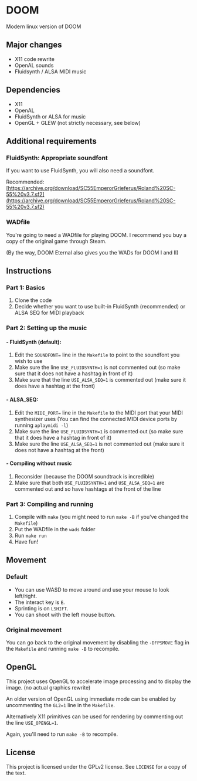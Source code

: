 # DOOM

Modern linux version of DOOM

## Major changes

- X11 code rewrite
- OpenAL sounds
- Fluidsynth / ALSA MIDI music

## Dependencies

- X11
- OpenAL
- FluidSynth or ALSA for music
- OpenGL + GLEW (not strictly necessary, see below)

## Additional requirements

### FluidSynth: Appropriate soundfont

If you want to use FluidSynth, you will also need a soundfont.

Recommended: [https://archive.org/download/SC55EmperorGrieferus/Roland%20SC-55%20v3.7.sf2](https://archive.org/download/SC55EmperorGrieferus/Roland%20SC-55%20v3.7.sf2)

### WADfile

You're going to need a WADfile for playing DOOM.
I recommend you buy a copy of the original game through Steam.

(By the way, DOOM Eternal also gives you the WADs for DOOM I and II)

## Instructions

### Part 1: Basics

1. Clone the code
2. Decide whether you want to use built-in FluidSynth (recommended) or ALSA SEQ for MIDI playback


### Part 2: Setting up the music

#### - FluidSynth (default):

1. Edit the `SOUNDFONT=` line in the `Makefile` to point to the soundfont you wish to use
2. Make sure the line `USE_FLUIDSYNTH=1` is not commented out (so make sure that it does not have a hashtag in front of it)
3. Make sure that the line `USE_ALSA_SEQ=1` is commented out (make sure it does have a hashtag at the front)

#### - ALSA_SEQ:

1. Edit the `MIDI_PORT=` line in the `Makefile` to the MIDI port that your MIDI synthesizer uses (You can find the connected MIDI device ports by running `aplaymidi -l`)
2. Make sure the line `USE_FLUIDSYNTH=1` is commented out (so make sure that it does have a hashtag in front of it)
3. Make sure the line `USE_ALSA_SEQ=1` is not commented out (make sure it does not have a hashtag at the front)

#### - Compiling without music

1. Reconsider (because the DOOM soundtrack is incredible)
2. Make sure that both `USE_FLUIDSYNTH=1` and `USE_ALSA_SEQ=1` are commented out and so have hashtags at the front of the line


### Part 3: Compiling and running

1. Compile with `make` (you might need to run `make -B` if you've changed the `Makefile`)
2. Put the WADfile in the `wads` folder
3. Run `make run`
4. Have fun!

## Movement

### Default

- You can use WASD to move around and use your mouse to look left/right.
- The interact key is `E`.
- Sprinting is on `LSHIFT`.
- You can shoot with the left mouse button.

### Original movement

You can go back to the original movement by disabling the `-DFPSMOVE` flag in the `Makefile` and running `make -B` to recompile.

## OpenGL

This project uses OpenGL to accelerate image processing and to display the image. (no actual graphics rewrite)

An older version of OpenGL using immediate mode can be enabled by uncommenting the `GL2=1` line in the `Makefile`.

Alternatively X11 primitives can be used for rendering by commenting out the line `USE_OPENGL=1`.

Again, you'll need to run `make -B` to recompile.

## License

This project is licensed under the GPLv2 license.
See `LICENSE` for a copy of the text.
